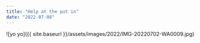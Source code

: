 ```yaml
---
title: "Help at the put in"
date: "2022-07-08"
---
```


![yo yo]({{ site.baseurl }}/assets/images/2022/IMG-20220702-WA0009.jpg)
